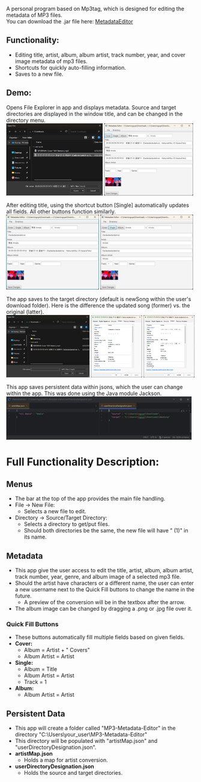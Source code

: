 A personal program based on Mp3tag, which is designed for editing the metadata of MP3 files.<br>
You can download the .jar file here: [MetadataEditor](https://github.com/VuongPNguyen/MP3-Metadata-Editor/raw/refs/heads/master/out/artifacts/MetadataEditor_jar/MetadataEditor.jar)

## Functionality:
- Editing title, artist, album, album artist, track number, year, and cover image metadata of mp3 files.
- Shortcuts for quickly auto-filling information.
- Saves to a new file.

## Demo:
<p>
Opens File Explorer in app and displays metadata. Source and target directories are displayed in the window title, and can be changed in the directory menu.
    <br>
    <img src="docs/images/example_img_0.png" alt="ex1" width="51%"/>
    <img src="docs/images/example_img_1.png" alt="ex1" width="47%"/>
</p>
<p>
    After editing title, using the shortcut button [Single] automatically updates all fields. All other buttons function similarly.
    <br>
    <img src="docs/images/example_img_2.png" alt="ex1" width="49%"/>
    <img src="docs/images/example_img_3.png" alt="ex1" width="49%"/>
</p>
<p>
    The app saves to the target directory (default is newSong within the user's download folder). Here is the difference the updated song (former) vs. the original (latter).
    <br>
    <img src="docs/images/example_img_4.png" alt="ex1" width="44%"/>
    <img src="docs/images/example_img_5.png" alt="ex1" width="27%"/>
    <img src="docs/images/example_img_6.png" alt="ex1" width="27%"/>
</p>
<p>
    This app saves persistent data within jsons, which the user can change within the app. This was done using the Java module Jackson.
    <br>
    <img src="docs/images/example_img_7.png" alt="ex1" width="98%"/>
</p>

# Full Functionality Description:
## Menus
- The bar at the top of the app provides the main file handling.
- File -> New File:
  - Selects a new file to edit.
- Directory -> Source/Target Directory:
  - Selects a directory to get/put files.
  - Should both directories be the same, the new file will have " (1)" in its name.

## Metadata
- This app give the user access to edit the title, artist, album, album artist, track number, year, genre, and album image of a selected mp3 file.
- Should the artist have characters or a different name, the user can enter a new username next to the Quick Fill buttons to change the name in the future.
  - A preview of the conversion will be in the textbox after the arrow.
- The album image can be changed by dragging a .png or .jpg file over it.

### Quick Fill Buttons
- These buttons automatically fill multiple fields based on given fields.
- <b>Cover:</b>
  - Album = Artist + " Covers"
  - Album Artist = Artist
- <b>Single:</b>
  - Album = Title
  - Album Artist = Artist
  - Track = 1
- <b>Album:</b>
  - Album Artist = Artist

## Persistent Data
- This app will create a folder called "MP3-Metadata-Editor" in the directory "C:\Users\your_user\MP3-Metadata-Editor"
- This directory will be populated with "artistMap.json" and "userDirectoryDesignation.json".
- <b>artistMap.json</b>
  - Holds a map for artist conversion.
- <b>userDirectoryDesignation.json</b>
  - Holds the source and target directories.
